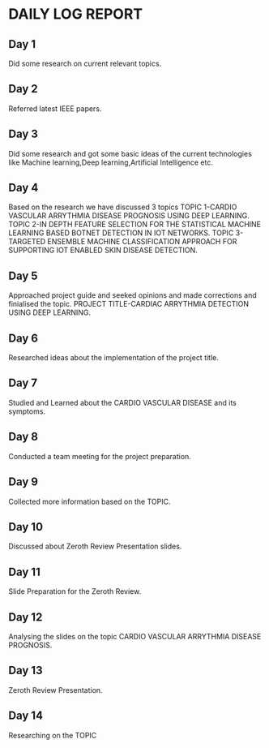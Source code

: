 # DAILY LOG REPORT

## Day 1

Did some research on current relevant topics.

## Day 2

Referred latest IEEE papers.

## Day 3

Did some research and got some basic ideas of the current technologies like Machine learning,Deep learning,Artificial Intelligence etc.
  
## Day 4 

Based on the research we have discussed 3 topics 
TOPIC 1-CARDIO VASCULAR  ARRYTHMIA DISEASE PROGNOSIS USING DEEP LEARNING.
TOPIC 2-IN DEPTH FEATURE SELECTION FOR THE STATISTICAL MACHINE LEARNING BASED BOTNET DETECTION IN IOT NETWORKS.
TOPIC 3-TARGETED ENSEMBLE MACHINE CLASSIFICATION APPROACH FOR SUPPORTING IOT ENABLED SKIN DISEASE DETECTION.
 
## Day 5

Approached project guide and seeked opinions and made corrections and finialised the topic.
PROJECT TITLE-CARDIAC ARRYTHMIA DETECTION USING DEEP LEARNING.

## Day 6

Researched ideas about the implementation of the project title.

## Day 7

Studied and Learned about the CARDIO VASCULAR DISEASE and its symptoms.

## Day 8

Conducted a team meeting for the project preparation.

## Day 9

Collected more information based on the TOPIC.

## Day 10

Discussed about Zeroth Review Presentation slides.

## Day 11

Slide Preparation for the Zeroth Review.

## Day 12

Analysing the slides on the topic CARDIO VASCULAR ARRYTHMIA DISEASE PROGNOSIS.

## Day 13

Zeroth Review Presentation.

## Day 14

Researching on the TOPIC
